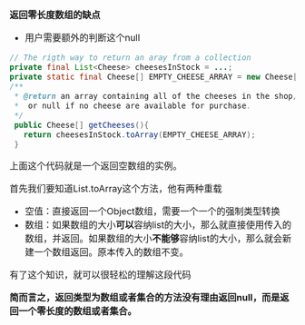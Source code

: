 <font size = "3">

**返回零长度数组的缺点**

- 用户需要额外的判断这个null

```JAVA
// The rigth way to return an aray from a collection
private final List<Cheese> cheesesInStock = ...;
private static final Cheese[] EMPTY_CHEESE_ARRAY = new Cheese[0];
/**
 * @return an array containing all of the cheeses in the shop,
 *  or null if no cheese are available for purchase.
 */
 public Cheese[] getCheeses(){
   return cheesesInStock.toArray(EMPTY_CHEESE_ARRAY);
 }
```
上面这个代码就是一个返回空数组的实例。

首先我们要知道List.toArray这个方法，他有两种重载
- 空值：直接返回一个Object数组，需要一个一个的强制类型转换
- 数组：如果数组的大小**可以**容纳list的大小，那么就直接使用传入的数组，并返回。如果数组的大小**不能够**容纳list的大小，那么就会新建一个数组返回。原本传入的数组不变。

有了这个知识，就可以很轻松的理解这段代码

**简而言之，返回类型为数组或者集合的方法没有理由返回null，而是返回一个零长度的数组或者集合。**

</font>